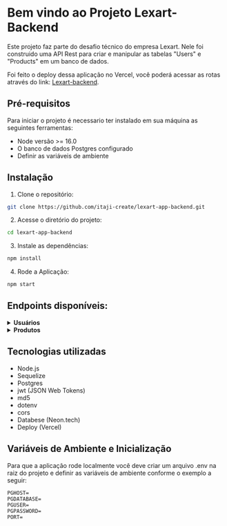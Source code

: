 # Bem vindo ao Projeto Lexart-Backend

Este projeto faz parte do desafio técnico do empresa Lexart. Nele foi construido uma API Rest para criar e manipular as tabelas "Users" e "Products" em um banco de dados.

Foi feito o deploy dessa aplicação no Vercel, você poderá acessar as rotas através do link: [Lexart-backend](https://lexart-app-backend.vercel.app/).

## Pré-requisitos

Para iniciar o projeto é necessario ter instalado em sua máquina as seguintes ferramentas:

- Node versão >= 16.0
- O banco de dados Postgres configurado
- Definir as variáveis de ambiente

## Instalação

1. Clone o repositório:
```bash
git clone https://github.com/itaji-create/lexart-app-backend.git
```

2. Acesse o diretório do projeto:
```bash 
cd lexart-app-backend
```
3. Instale as dependências:
```bash
npm install
```
4. Rode a Aplicação:
```bash
npm start
```

## Endpoints disponíveis:


<details>
	<summary><strong>Usuários</strong></summary>

### Cadastrar usuário / POST:
	/user/signUp
```json
body: 
    {
        "name": "itaji",
        "email": "exemplo@gmail.com",
        "password": "123456"
    }
```

### Realizar Login / POST: 
	/user/signIn
```json
body: 
    {
        "email": "exemplo@gmail.com",
        "password": "123456"
    }
```

### Retorna todos os usuários / GET:
	 /user/getUsers		
### Exclui usuário / DELETE:
	 user/delete/{userId}

</details>

<details>
	<summary><strong>Produtos</strong></summary>

⚠️ **Aviso:** Todas as rotas de produtos necessitam do header **Authorization**, em que o usuário deve passar o token que foi retornado ao realizar o login.

ex. 
  - hearders: {Authorization: "{token-do-usuario-logado}"}

### Cria produto / POST: 
    /api/products 

  **Pode receber 3 opções de body:**
```json
body1: {
   "name": "Xiaomi Redmi 9",
   "brand": "Xiaomi",
   "model": "Redmi 9",
   "price":  10000,
   "colo"r: "red"
}
body2: {
   "name": "Xiaomi Redmi 9",
   "details": {
       "brand": "Xiaomi",
       "model": "Redmi 9",
       "color": "red"
   },
   "price":  10000,
}
body3: [  
   {
        "name": "Xiaomi Redmi 9",
        "brand": "Xiaomi",
        "model": "Redmi 9",
        "data": [
           {
        	  "price":  10000,
        	  "color": "red"
           },
          {
        	  "price":  10000,
        	  "color": "blue"
           }
        ]
   },
   {
        "name": "Iphone 14 Pro",
        "brand": "Iphone",
        "model": "14 Pro",
        "data": [
           {
        	  "price":  30000,
	   	      "color": "silver"
           },
          {
        	  "price":  30100,
        	  "color": "gold"
           }
        ]
   }
]
```

### Retorna todos os produtos / GET: 
	/api/produtos

### Retorna produto por Id / GET: 

    /api/products/{productId}

### Retorna pedidos filtrados por nome / GET:

    /api/products/search/{nome-pesquisado}

### Modifica produto / PUT:
    /api/products/{produtoId}
```json
body: {
   "name": "Xiaomi Redmi 9",
   "brand": "Xiaomi",
   "model": "Redmi 9",
   "price":  10000,
   "color": "red"
}
```

### Excluí produto / DELETE:

    /products/{produtoId} 




</details>


## Tecnologias utilizadas

- Node.js
- Sequelize
- Postgres
- jwt (JSON Web Tokens)
- md5
- dotenv
- cors
- Databese (Neon.tech)
- Deploy (Vercel)
  
## Variáveis de Ambiente e Inicialização

Para que a aplicação rode localmente você deve criar um arquivo .env na raiz do projeto e definir as variáveis de ambiente conforme o exemplo a seguir:

````
PGHOST=
PGDATABASE=
PGUSER=
PGPASSWORD=
PORT=
````
